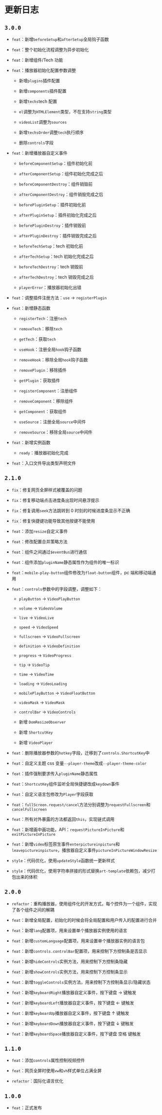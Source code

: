 # 更新日志

## `3.0.0`

- `feat`：新增`beforeSetup`和`afterSetup`全局钩子函数

- `feat`：整个初始化流程调整为异步初始化

- `feat`：新增组件/Tech 功能

- `feat`：播放器初始化配置参数调整

  - 新增`plugins`插件配置

  - 新增`components`插件配置

  - 新增`techs`tech 配置

  - `el`调整为`HTMLElement`类型，不在支持`string`类型

  - `videoList`调整为`sources`

  - 新增`techsOrder`调整`tech`执行顺序

  - 删除`controls`字段

- `feat`：新增播放器自定义事件

  - `beforeComponentSetup`：组件初始化前

  - `afterComponentSetup`：组件初始化完成之后

  - `beforeComponentDestroy`：组件销毁前

  - `afterComponentDestroy`：组件销毁完成之后

  - `beforePluginSetup`：插件初始化前

  - `afterPluginSetup`：插件初始化完成之后

  - `beforePluginDestroy`：插件销毁前

  - `afterPluginDestroy`：插件销毁完成之后

  - `beforeTechSetup`：tech 初始化前

  - `afterTechSetup`：tech 初始化完成之后

  - `beforeTechDestroy`：tech 销毁前

  - `afterTechDestroy`：tech 销毁完成之后
  
  - `playerError`：播放器初始化出错

- `feat`：调整插件注册方法：`use` -> `registerPlugin`

- `feat`：新增静态函数

  - `registerTech`：注册`tech`

  - `removeTech`：移除`tech`

  - `getTech`：获取`tech`

  - `useHook`：注册全局`hook`钩子函数

  - `removeHook`：移除全局`hook`钩子函数

  - `removePlugin`：移除插件

  - `getPlugin`：获取插件

  - `registerComponent`：注册组件

  - `removeComponent`：移除组件

  - `getComponent`：获取组件

  - `useSource`：注册全局`source`中间件

  - `removeSource`：移除全局`source`中间件

- `feat`：新增实例函数

  - `ready`：播放器初始化完成

- `feat`：入口文件导出类型声明文件

## `2.1.0`

- `fix`：修复网页全屏样式被覆盖的问题

- `fix`：修复移动端点击进度条出现时间悬浮提示

- `fix`：修复调用`seek`方法跳转到 0 时刻的时候进度条显示不正确

- `fix`：修复快捷键功能导致其他按键不能使用

- `feat`：添加`resize`自定义事件

- `feat`：修改配置合并策略方法

- `feat`：组件之间通过`$eventBus`进行通信

- `feat`：组件添加`pluginName`静态属性作为组件的唯一标识

- `feat`：`mobile-play-button`组件修改为`float-button`组件，pc 端和移动端通用

- `feat`：`controls`参数中的字段调整，调整如下：

  - `playButton` -> `VideoPlayButton`

  - `volume` -> `VideoVolume`

  - `live` -> `VideoLive`

  - `speed` -> `VideoSpeed`

  - `fullscreen` -> `VideoFullscreen`

  - `definition` -> `VideoDefinition`

  - `progress` -> `VideoProgress`

  - `tip` -> `VideoTip`

  - `time` -> `VideoTime`

  - `loading` -> `VideoLoading`

  - `mobilePlayButton` -> `VideoFloatButton`

  - `videoMask` -> `VideoMask`

  - `controlBar` -> `VideoControls`

  - 新增 `DomResizeObserver`

  - 新增 `ShortcutKey`

  - 新增 `VideoPlayer`

- `feat`：删除播放器参数的`hotkey`字段，迁移到了`controls.ShortcutKey`中

- `feat`：自定义主题 css 变量`--player-theme`改成`--player-theme-color`

- `feat`：插件强制要求传入`pluginName`静态属性

- `feat`：`ShortcutKey`组件监听全局快捷键改成`keydown`事件

- `feat`：自定义语言包修改为`Player`字段获取
- `feat`：`fullScreen.request/cancel`方法分别调整为`requestFullscreen`和`cancelFullscreen`
- `feat`：所有对外暴露的方法都返回`this`，实现链式调用
- `feat`：新增画中画功能，API：`requestPictureInPicture`和`exitPictureInPicture`
- `feat`：新增`video`标签原生事件`enterpictureinpicture`和`leavepictureinpicture`，播放器自定义事件`pictureInPictureWindowResize`

- `style`：代码优化，使用`updateStyle`函数统一更新样式

- `style`：代码优化，使用字符串拼接的形式替换`art-template`依赖包，减少打包出来的体积

## `2.0.0`

- `refactor`：重构播放器，使用组件化的开发方式，每个控件为一个组件，实现了各个组件之间的解耦
- `feat`：新增全局配置，初始化的时候会将全局配置和用户传入的配置进行合并

- `feat`：新增`lang`配置项，用来设置单个播放器实例使用的语言
- `feat`：新增`customLanguage`配置项，用来设置单个播放器实例的语言包

- `feat`：新增`controls.controlBar`配置项，用来控制下方控制条是否显示

- `feat`：新增`hideControls`实例方法，用来控制下方控制条隐藏
- `feat`：新增`showControls`实例方法，用来控制下方控制条显示
- `feat`：新增`toggleControls`实例方法，用来控制下方控制条显示/隐藏状态

- `feat`：新增`keyboardRight`播放器自定义事件，按下键盘 → 键触发

- `feat`：新增`keyboardLeft`播放器自定义事件，按下键盘 ← 键触发

- `feat`：新增`keyboardUp`播放器自定义事件，按下键盘 ↑ 键触发

- `feat`：新增`keyboardDown`播放器自定义事件，按下键盘 ↓ 键触发

- `feat`：新增`keyboardSpace`播放器自定义事件，按下键盘 空格 键触发

## `1.1.0`

- `feat`：添加`controls`属性控制视频控件
- `feat`：网页全屏时使用`vw`和`vh`样式单位占满全屏

- `refactor`：国际化语言优化

## `1.0.0`

- `feat`：正式发布
